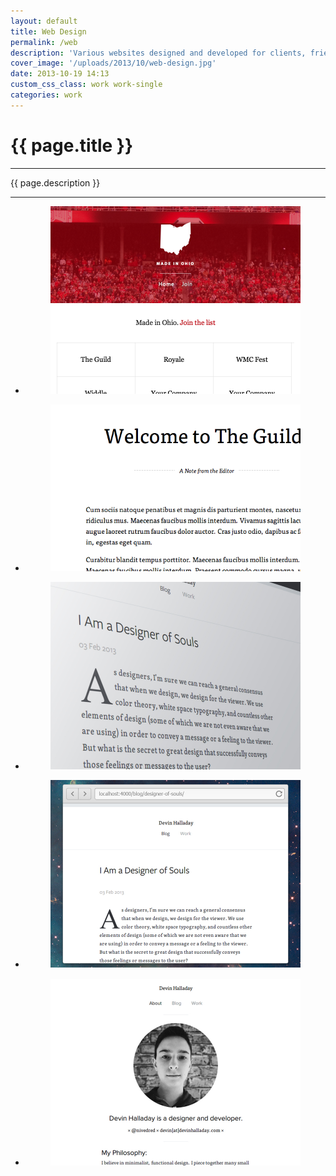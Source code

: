 ```yaml
---
layout: default
title: Web Design
permalink: /web
description: 'Various websites designed and developed for clients, friends and studio projects.'
cover_image: '/uploads/2013/10/web-design.jpg'
date: 2013-10-19 14:13
custom_css_class: work work-single
categories: work
---
```

<h1>{{ page.title }}</h1>
<hr>
<p class="lead">{{ page.description }}</p>
<hr>
<ul class="small-block-grid-1 large-block-grid-2">
  <li>
    <figure><img src="/uploads/2013/10/made_in_ohio.jpg" alt="Made in Ohio"></figure>
  </li>
  <li>
    <figure><img src="/uploads/2013/10/welcome-to-the-guild.png" alt="Welcome to The Guild"></figure>
  </li>
  <li>
    <figure><img src="/uploads/2013/10/devin-halladay-v1.jpg" alt="devinhalladay.com v1"></figure>
  </li>
  <li>
    <figure><img src="/uploads/2013/10/website_shot-v1.jpg" alt="devinhalladay.com v1"></figure>
  </li>
  <li>
    <figure><img src="/uploads/2013/10/devinhalladay-1-2.jpg" alt="devinhalladay.com v1"></figure>
  </li>
</ul>
